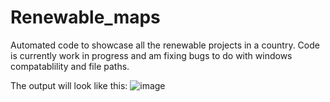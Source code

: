 # Renewable_maps
Automated code to showcase all the renewable projects in a country.  Code is currently work in progress and am fixing bugs to do with windows compatablility and file paths.

The output will look like this:
![image](https://github.com/HumzahAliQazilbash/Renewable_maps/assets/152615068/dcebe9b6-ee98-494e-b523-172a663d5a9f)
